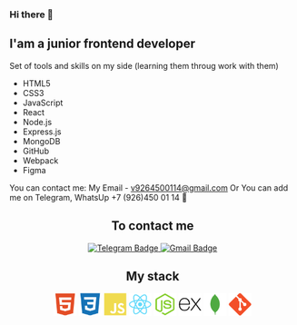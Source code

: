 ### Hi there 👋

## I'am a junior frontend developer

Set of tools and skills on my side (learning them throug work with them)
* HTML5
* CSS3
* JavaScript
* React
* Node.js
* Express.js
* MongoDB
* GitHub 
* Webpack 
* Figma 


You can contact me:
My Email - v9264500114@gmail.com
Or You can add me on Telegram, WhatsUp +7 (926)450 01 14 📱

<div id="header" align="center" markdown="1">

  ## To contact me ##
  <div id="badges">
    <a href="https://t.me/Starchenkov_Yaroslav" target="_blank">
      <img src="https://img.shields.io/badge/@victoriausataya-blue?style=social&logo=telegram&logoColor=white" alt="Telegram Badge"/>
    </a>
    <a href="mailto:v9264500114@gmail.com" target="_blank">
      <img src="https://img.shields.io/badge/v9264500114@gmail.com-white?style=social&logo=gmail&logoColor=red" alt="Gmail Badge"/>
    </a>
  </div>
  
</div>

<div id="stack" align="center" markdown="1">
  
  ## My stack ##
  
  <img src="https://github.com/devicons/devicon/blob/master/icons/html5/html5-plain.svg" title="HTML" alt="HTML" width="40" height="40"/>
  <img src="https://github.com/devicons/devicon/blob/master/icons/css3/css3-plain.svg" title="CSS" alt="CSS" width="40" height="40"/>
  <img src="https://github.com/devicons/devicon/blob/master/icons/javascript/javascript-plain.svg" title="JS" alt="JS" width="40" height="40"/>
  <img src="https://github.com/devicons/devicon/blob/master/icons/react/react-original.svg" title="React" alt="React" width="40" height="40"/>
  <img src="https://github.com/devicons/devicon/blob/master/icons/nodejs/nodejs-plain.svg" title="Node.js" alt="Node.js" width="40" height="40"/>
  <img src="https://github.com/devicons/devicon/blob/master/icons/express/express-original.svg" title="Express.js" alt="Express.js" width="40" height="40"/>
  <img src="https://github.com/devicons/devicon/blob/master/icons/mongodb/mongodb-plain.svg" title="MongoDB" alt="MongoDB" width="40" height="40"/>
  <img src="https://github.com/devicons/devicon/blob/master/icons/git/git-plain.svg" title="GIT" alt="GIT" width="40" height="40"/>
  
</div>

<!-- <div id="about me" align="center" markdown="1">
  
  ## About me ##
  
  <div align="left" markdown="1">
    
   - Начинающий разработчик
    
  </div>
  
</div> -->

<!--
* [Ссылка на работу] (https://victoria0114.github.io/mesto/)

**Victoria0114/Victoria0114** is a ✨ _special_ ✨ repository because its `README.md` (this file) appears on your GitHub profile.

Here are some ideas to get you started:
- 🔭 I’m currently working on project with movies
- 🌱 I’m currently learning JS deeply
- 👯 I’m looking to collaborate on ...
- 🤔 I’m looking for help with ...
- 💬 Ask me about ...
- 📫 How to reach me: ...
- 😄 Pronouns: ...
- ⚡ Fun fact: ...
-->
